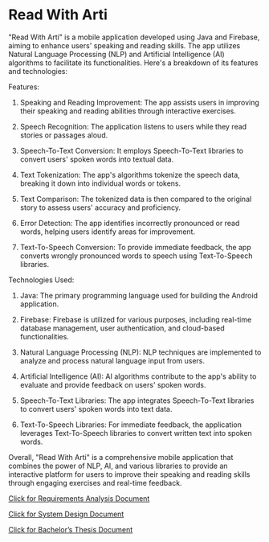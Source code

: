 # Read With Arti

"Read With Arti" is a mobile application developed using Java and Firebase, aiming to enhance users' speaking and reading skills. The app utilizes Natural Language Processing (NLP) and Artificial Intelligence (AI) algorithms to facilitate its functionalities. Here's a breakdown of its features and technologies:

Features:
1. Speaking and Reading Improvement: The app assists users in improving their speaking and reading abilities through interactive exercises.

2. Speech Recognition: The application listens to users while they read stories or passages aloud.

3. Speech-To-Text Conversion: It employs Speech-To-Text libraries to convert users' spoken words into textual data.

4. Text Tokenization: The app's algorithms tokenize the speech data, breaking it down into individual words or tokens.

5. Text Comparison: The tokenized data is then compared to the original story to assess users' accuracy and proficiency.

6. Error Detection: The app identifies incorrectly pronounced or read words, helping users identify areas for improvement.

7. Text-To-Speech Conversion: To provide immediate feedback, the app converts wrongly pronounced words to speech using Text-To-Speech libraries.

Technologies Used:
1. Java: The primary programming language used for building the Android application.

2. Firebase: Firebase is utilized for various purposes, including real-time database management, user authentication, and cloud-based functionalities.

3. Natural Language Processing (NLP): NLP techniques are implemented to analyze and process natural language input from users.

4. Artificial Intelligence (AI): AI algorithms contribute to the app's ability to evaluate and provide feedback on users' spoken words.

5. Speech-To-Text Libraries: The app integrates Speech-To-Text libraries to convert users' spoken words into text data.

6. Text-To-Speech Libraries: For immediate feedback, the application leverages Text-To-Speech libraries to convert written text into spoken words.

Overall, "Read With Arti" is a comprehensive mobile application that combines the power of NLP, AI, and various libraries to provide an interactive platform for users to improve their speaking and reading skills through engaging exercises and real-time feedback.



[Click for Requirements Analysis Document](https://www.researchgate.net/publication/370769464_Requirements_Analysis_Document_of_Read_With_Arti)

[Click for System Design Document](https://www.researchgate.net/publication/370769480_System_Design_Document_of_Read_With_Arti)

[Click for Bachelor’s Thesis Document](https://www.researchgate.net/publication/370766715_Thesis_of_Read_With_Arti)
